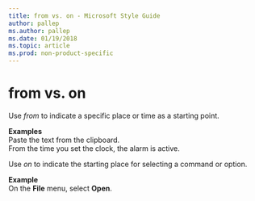 ```yaml
---
title: from vs. on - Microsoft Style Guide
author: pallep
ms.author: pallep
ms.date: 01/19/2018
ms.topic: article
ms.prod: non-product-specific
---
```


# from vs. on

Use *from* to indicate a specific place or time as a starting point. 

**Examples**  
Paste the text from the clipboard.  
From the time you set the clock, the alarm is active.

Use *on* to indicate the starting place for selecting a command or option.

**Example**  
On the **File** menu, select **Open**.
